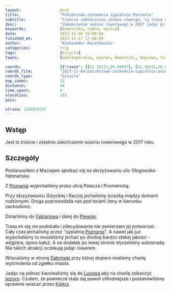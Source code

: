 ```yaml
---
layout:                 post
title:                  "Południowo-zachodnia sypialnia Poznania"
subtitle:               "trzecie zakończenie sezonu rowergo, tą trasę można by zdecydowanie ulepszyć eliminując południową część"
desc:                   "Zakończenie sezonu rowerowego w 2017 jadąc przez mało ciekawe okolice Poznania."
keywords:               [komorniki, nudna, smutna]
date:                   2017-11-04 16:00:00
finished_at:            2017-12-17 17:00:00
author:                 "Aleksander Kwiatkowski"
categories:             trip
tags:                   [bicycle]
towns:                  [wielkopolskie, poznan, komorniki, dopiewo, tarnowo_podgorne, rokietnica]

coords:                 [{"route": [[52.39137,16.89047], [52.38242,16.87416], [52.37870,16.84652], [52.36895,16.84309], [52.36151,16.80859], [52.36402,16.80575], [52.35081,16.77614], [52.35737,16.75314], [52.36722,16.73649], [52.37953,16.74499], [52.38807,16.74499], [52.40049,16.71357], [52.40667,16.71889], [52.42410,16.71769], [52.43383,16.70104], [52.44859,16.72404], [52.46166,16.73486], [52.47745,16.76146], [52.47547,16.78953]], "type": "bicycle"}]
coords_file:            "2017-11-04-poludniowo-zachodnia-sypialnia-poznania.json"
coords_type:            "bicycle"
map_zooms:              12
distance:               48
time_spent:             4
elevation:              193
pois:

strava: 1260829237
---
```


[wiki-poznan]: https://pl.wikipedia.org/wiki/Pozna%C5%84
[wiki-fabianowo]: https://pl.wikipedia.org/wiki/Fabianowo
[wiki-plewiska]: https://pl.wikipedia.org/wiki/Plewiska
[wiki-dabrowka]: https://pl.wikipedia.org/wiki/D%C4%85br%C3%B3wka_(powiat_pozna%C5%84ski)
[wiki-lusowo]: https://pl.wikipedia.org/wiki/Lusowo_(wojew%C3%B3dztwo_wielkopolskie)
[wiki-jezioro-lusowskie]: https://pl.wikipedia.org/wiki/Jezioro_Lusowskie
[wiki-kiekrz]: https://pl.wikipedia.org/wiki/Kiekrz_(wojew%C3%B3dztwo_wielkopolskie)


Wstęp
-----

Jest to trzecie i ostatnie zakończenie sezonu rowerowego w 2017 roku.

Szczegóły
---------

Postanowiłem z Maciejem spotkać się na skrzyżowaniu ulic
Głogowska-Hetmańska.

Z [Poznania][wiki-poznan] wyjechaliśmy przez ulicę Palacza i Promienistą.

Przy skrzyżowaniu Giżyckiej i Kaczej jechaliśmy ścieżką między domami rodzinnymi.
Droga poprowadziła nas pod torami (tory w kierunku zachodnim).

Dotarliśmy do [Fabianowa][wiki-fabianowo] i dalej do [Plewisk][wiki-plewiska].

Trasa mi się nie podobała i zdecydowanie nie zamierzam jej potwarzać. Cały czas
jechaliśmy przez "sypialnię [Poznania][wiki-poznan]". A nawet jak już wyjechaliśmy
to musieliśmy jechać po drodzę bardzo słabej jakości - wilgotna, sporo kałuż.
A na dodatek po lewej stronie słyszeliśmy autostradę.
Nie takich atrakcji oczekuję jadąc rowerem.

Wracaliśmy w stronę [Dąbrówki][wiki-dabrowka] przy której dopiero mieliśmy
chwilę wytchnienia od zgiełku miasta.

Jadąc na północ kierowaliśmy się do [Lusowa][wiki-lusowo] aby na chwilę
zobaczyć [jezioro][wiki-jezioro-lusowskie]. Czułem, że powietrze
staje się powoli chłodniejsze i postanowiliśmy sprawnie wracać
przez [Kiekrz][wiki-kiekrz].
